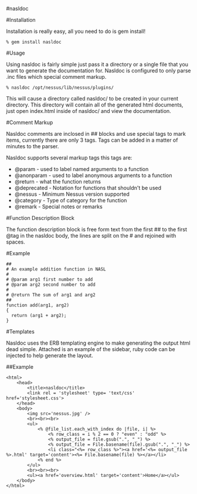 #nasldoc

#Installation

Installation is really easy, all you need to do is gem install!

	% gem install nasldoc

#Usage

Using nasldoc is fairly simple just pass it a directory or a single file that you want to generate the documentation for. Nasldoc is configured to only parse .inc files which special comment markup.

	% nasldoc /opt/nessus/lib/nessus/plugins/

This will cause a directory called nasldoc/ to be created in your current directory. This directory will contain all of the generated html documents, just open index.html inside of nasldoc/ and view the documentation.

#Comment Markup

Nasldoc comments are inclosed in ## blocks and use special tags to mark items, currently there are only 3 tags. Tags can be added in a matter of minutes to the parser.

Nasldoc supports several markup tags this tags are:

- @param - used to label named arguments to a function
- @anonparam - used to label anonymous arguments to a function
- @return - what the function returns
- @deprecated - Notation for functions that shouldn't be used
- @nessus - Minimum Nessus version supported
- @category - Type of category for the function
- @remark - Special notes or remarks

#Function Description Block

The function description block is free form text from the first ## to the first @tag in the nasldoc body, the lines are split on the # and rejoined with spaces.

#Example

	## 
	# An example addition function in NASL
	#
	# @param arg1 first number to add
	# @param arg2 second number to add
	#
	# @return The sum of arg1 and arg2
	##
	function add(arg1, arg2)
	{
	  return (arg1 + arg2);
	}

#Templates

Nasldoc uses the ERB templating engine to make generating the output html dead simple. Attached is an example of the sidebar, ruby code can be injected to help generate the layout.

##Example

	<html>
		<head>
			<title>nasldoc</title>
			<link rel = 'stylesheet' type= 'text/css' href='stylesheet.css'>
		</head>
		<body>
			<img src='nessus.jpg' />
			<br><br><br>
			<ul>
				<% @file_list.each_with_index do |file, i| %>
					<% row_class = i % 2 == 0 ? "even" : "odd" %> 
					<% output_file = file.gsub(".", "_") %>
					<% output_file = File.basename(file).gsub(".", "_") %>
					<li class="<%= row_class %>"><a href='<%= output_file %>.html' target='content'><%= File.basename(file) %></a></li>
				<% end %>
			</ul>
			<br><br><br>
			<ul><a href='overview.html' target='content'>Home</a></ul>
		</body>
	</html>
